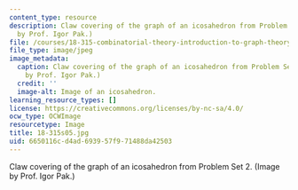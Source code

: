 ```yaml
---
content_type: resource
description: Claw covering of the graph of an icosahedron from Problem Set 2. (Image
  by Prof. Igor Pak.)
file: /courses/18-315-combinatorial-theory-introduction-to-graph-theory-extremal-and-enumerative-combinatorics-spring-2005/6650116cd4ad693957f971488da42503_18-315s05.jpg
file_type: image/jpeg
image_metadata:
  caption: Claw covering of the graph of an icosahedron from Problem Set 2. (Image
    by Prof. Igor Pak.)
  credit: ''
  image-alt: Image of an icosahedron.
learning_resource_types: []
license: https://creativecommons.org/licenses/by-nc-sa/4.0/
ocw_type: OCWImage
resourcetype: Image
title: 18-315s05.jpg
uid: 6650116c-d4ad-6939-57f9-71488da42503
---
```

Claw covering of the graph of an icosahedron from Problem Set 2. (Image by Prof. Igor Pak.)